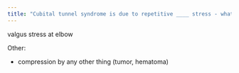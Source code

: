 ```yaml
---
title: "Cubital tunnel syndrome is due to repetitive ____ stress - what are some other causes"
---
```

valgus stress at elbow

Other:
- compression by any other thing (tumor, hematoma)

